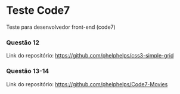 # Teste Code7

Teste para desenvolvedor front-end (code7)

### Questão 12

Link do repositório: <https://github.com/phelphelps/css3-simple-grid>

### Questão 13-14

Link do repositório: <https://github.com/phelphelps/Code7-Movies>
